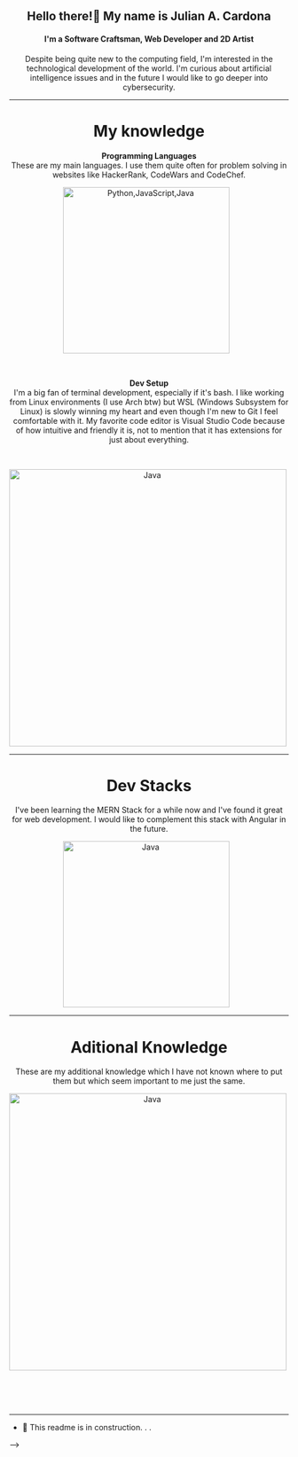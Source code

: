 <h2 align="center">Hello there!👋 My name is Julian A. Cardona</h2>
<h4 align="center">I'm a Software Craftsman, Web Developer and 2D Artist</h4>

<p align="center">
  Despite being quite new to the computing field, I'm interested in the technological development of the world. I'm curious about artificial intelligence issues and in the future I would like to go deeper into cybersecurity.
</p>

---

<h1 align="center">My knowledge</h1>

<p align="center">
    <b> Programming Languages</b>
  <br/>
    These are my main languages. I use them quite often for problem solving in websites like HackerRank, CodeWars and CodeChef.
</p>

<p align="center">
  <a href="https://skillicons.dev">
    <img alt="Python,JavaScript,Java" width="300px" style="padding-right:10px;" src="https://skillicons.dev/icons?i=py,js,java" />
  </a>
</p>

<br/>

<p align="center">
    <b> Dev Setup</b>
  <br/>
  I'm a big fan of terminal development, especially if it's bash. I like working from Linux environments (I use Arch btw) but WSL (Windows Subsystem for Linux) is slowly winning my heart and even though I'm new to Git I feel comfortable with it. My favorite code editor is Visual Studio Code because of how intuitive and friendly it is, not to mention that it has extensions for just about everything.
</p>

<br/>

<p align="center">
  <a href="https://skillicons.dev">
    <img alt="Java" width="500px" style="padding-right:10px;" src="https://skillicons.dev/icons?i=git,bash,linux,vscode,docker" />
  </a>
</p>

---

<h1 align="center">Dev Stacks</h1>

<p align="center">
  I've been learning the MERN Stack for a while now and I've found it great for web development. I would like to complement this stack with Angular in the future.
</p>

<p align="center">
  <a href="https://skillicons.dev">
    <img alt="Java" width="300px" style="padding-right:10px;" src="https://skillicons.dev/icons?i=mongodb,express,react,nodejs" />
  </a>
</p>

---

<h1 align="center">Aditional Knowledge</h1>

<p align="center">
  These are my additional knowledge which I have not known where to put them but which seem important to me just the same.
</p>

<p align="center">
  <a href="https://skillicons.dev">
    <img alt="Java" width="500px" style="padding-right:10px;" src="https://skillicons.dev/icons?i=latex,ai,figma,ps" />
  </a>
</p>

<br/><br/><br/>

---

- 🔭 This readme is in construction. . .

[//]: # "- 🔭 I’m currently working on ..."
[//]: # "- 🌱 I’m currently learning ..."
[//]: # "- 👯 I’m looking to collaborate on ..."
[//]: # "- 🤔 I’m looking for help with ..."
[//]: # "- 💬 Ask me about ..."
[//]: # "- 📫 How to reach me: ..."
[//]: # "- 😄 Pronouns: ..."
[//]: # "- ⚡ Fun fact: ..."


-->
